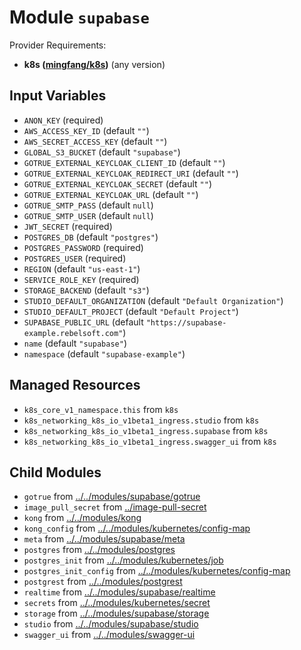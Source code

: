 
# Module `supabase`

Provider Requirements:
* **k8s ([mingfang/k8s](https://registry.terraform.io/providers/mingfang/k8s/latest))** (any version)

## Input Variables
* `ANON_KEY` (required)
* `AWS_ACCESS_KEY_ID` (default `""`)
* `AWS_SECRET_ACCESS_KEY` (default `""`)
* `GLOBAL_S3_BUCKET` (default `"supabase"`)
* `GOTRUE_EXTERNAL_KEYCLOAK_CLIENT_ID` (default `""`)
* `GOTRUE_EXTERNAL_KEYCLOAK_REDIRECT_URI` (default `""`)
* `GOTRUE_EXTERNAL_KEYCLOAK_SECRET` (default `""`)
* `GOTRUE_EXTERNAL_KEYCLOAK_URL` (default `""`)
* `GOTRUE_SMTP_PASS` (default `null`)
* `GOTRUE_SMTP_USER` (default `null`)
* `JWT_SECRET` (required)
* `POSTGRES_DB` (default `"postgres"`)
* `POSTGRES_PASSWORD` (required)
* `POSTGRES_USER` (required)
* `REGION` (default `"us-east-1"`)
* `SERVICE_ROLE_KEY` (required)
* `STORAGE_BACKEND` (default `"s3"`)
* `STUDIO_DEFAULT_ORGANIZATION` (default `"Default Organization"`)
* `STUDIO_DEFAULT_PROJECT` (default `"Default Project"`)
* `SUPABASE_PUBLIC_URL` (default `"https://supabase-example.rebelsoft.com"`)
* `name` (default `"supabase"`)
* `namespace` (default `"supabase-example"`)

## Managed Resources
* `k8s_core_v1_namespace.this` from `k8s`
* `k8s_networking_k8s_io_v1beta1_ingress.studio` from `k8s`
* `k8s_networking_k8s_io_v1beta1_ingress.supabase` from `k8s`
* `k8s_networking_k8s_io_v1beta1_ingress.swagger_ui` from `k8s`

## Child Modules
* `gotrue` from [../../modules/supabase/gotrue](../../modules/supabase/gotrue)
* `image_pull_secret` from [../image-pull-secret](../image-pull-secret)
* `kong` from [../../modules/kong](../../modules/kong)
* `kong_config` from [../../modules/kubernetes/config-map](../../modules/kubernetes/config-map)
* `meta` from [../../modules/supabase/meta](../../modules/supabase/meta)
* `postgres` from [../../modules/postgres](../../modules/postgres)
* `postgres_init` from [../../modules/kubernetes/job](../../modules/kubernetes/job)
* `postgres_init_config` from [../../modules/kubernetes/config-map](../../modules/kubernetes/config-map)
* `postgrest` from [../../modules/postgrest](../../modules/postgrest)
* `realtime` from [../../modules/supabase/realtime](../../modules/supabase/realtime)
* `secrets` from [../../modules/kubernetes/secret](../../modules/kubernetes/secret)
* `storage` from [../../modules/supabase/storage](../../modules/supabase/storage)
* `studio` from [../../modules/supabase/studio](../../modules/supabase/studio)
* `swagger_ui` from [../../modules/swagger-ui](../../modules/swagger-ui)

